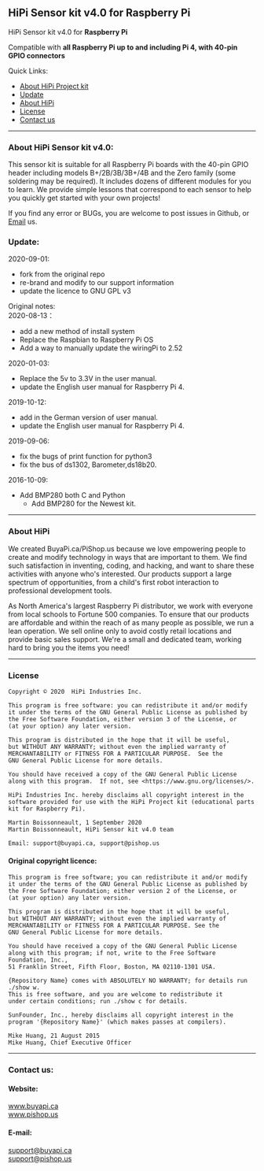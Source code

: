 ## HiPi Sensor kit v4.0 for Raspberry Pi  
HiPi Sensor kit v4.0
for **Raspberry Pi**

Compatible with **all Raspberry Pi up to and including Pi 4, with 40-pin GPIO connectors**

Quick Links:

 * [About HiPi Project kit](#about_this_kit)
 * [Update](#update)
 * [About HiPi](#about_hipi)
 * [License](#license)
 * [Contact us](#contact_us)

----------------------------------------------
<a id="about_this_kit"></a>
### About HiPi Sensor kit v4.0:
This sensor kit is suitable for all Raspberry Pi boards with the 40-pin GPIO header including models B+/2B/3B/3B+/4B and the Zero family (some soldering may be required). It includes dozens of different modules for you to learn. We provide simple lessons that correspond to each sensor to help you quickly get started with your own projects! 

If you find any error or BUGs, you are welcome to post issues in Github, or [Email](#contact_us) us.

<a id="update"></a>
### Update:  
2020-09-01:
- fork from the original repo
- re-brand and modify to our support information
- update the licence to GNU GPL v3

Original notes:  
2020-08-13：
- add a new method of install system
- Replace the Raspbian to Raspberry Pi OS
- Add a way to manually update the wiringPi to 2.52

2020-01-03:
 - Replace the 5v to 3.3V in the user manual.
 - update the English user manual for Raspberry Pi 4.
 
2019-10-12:
 - add in the German version of user manual.
 - update the English user manual for Raspberry Pi 4.
 
2019-09-06:
 - fix the bugs of print function for python3
 - fix the bus of ds1302, Barometer,ds18b20.

2016-10-09:
 - Add BMP280 both C and Python
     + Add BMP280 for the Newest kit.

----------------------------------------------
<a id="about_hipi"></a>
### About HiPi
We created BuyaPi.ca/PiShop.us because we love empowering people to create and modify technology in ways that are important to them. We find such satisfaction in inventing, coding, and hacking, and want to share these activities with anyone who's interested. Our products support a large spectrum of opportunities, from a child's first robot interaction to professional development tools.

As North America's largest Raspberry Pi distributor, we work with everyone from local schools to Fortune 500 companies. To ensure that our products are affordable and within the reach of as many people as possible, we run a lean operation. We sell online only to avoid costly retail locations and provide basic sales support. We're a small and dedicated team, working hard to bring you the items you need!

----------------------------------------------
<a id="license"></a>
### License
    Copyright © 2020  HiPi Industries Inc.

    This program is free software: you can redistribute it and/or modify
    it under the terms of the GNU General Public License as published by
    the Free Software Foundation, either version 3 of the License, or
    (at your option) any later version.

    This program is distributed in the hope that it will be useful,
    but WITHOUT ANY WARRANTY; without even the implied warranty of
    MERCHANTABILITY or FITNESS FOR A PARTICULAR PURPOSE.  See the
    GNU General Public License for more details.

    You should have received a copy of the GNU General Public License
    along with this program.  If not, see <https://www.gnu.org/licenses/>.
        
    HiPi Industries Inc. hereby disclaims all copyright interest in the software provided for use with the HiPi Project kit (educational parts kit for Raspberry Pi).
    
    Martin Boissonneault, 1 September 2020
    Martin Boissonneault, HiPi Sensor kit v4.0 team

    Email: support@buyapi.ca, support@pishop.us

#### Original copyright licence:  
    This program is free software; you can redistribute it and/or modify
    it under the terms of the GNU General Public License as published by
    the Free Software Foundation; either version 2 of the License, or
    (at your option) any later version.
    
    This program is distributed in the hope that it will be useful,
    but WITHOUT ANY WARRANTY; without even the implied warranty of 
    MERCHANTABILITY or FITNESS FOR A PARTICULAR PURPOSE. See the 
    GNU General Public License for more details.
    
    You should have received a copy of the GNU General Public License 
    along with this program; if not, write to the Free Software Foundation, Inc.,
    51 Franklin Street, Fifth Floor, Boston, MA 02110-1301 USA.
    
    {Repository Name} comes with ABSOLUTELY NO WARRANTY; for details run ./show w. 
    This is free software, and you are welcome to redistribute it
    under certain conditions; run ./show c for details.
    
    SunFounder, Inc., hereby disclaims all copyright interest in the program '{Repository Name}' (which makes passes at compilers).
    
    Mike Huang, 21 August 2015
    Mike Huang, Chief Executive Officer

----------------------------------------------
<a id="contact_us"></a>
### Contact us:  
#### Website:  
www.buyapi.ca  
www.pishop.us  

#### E-mail:  
support@buyapi.ca  
support@pishop.us  

